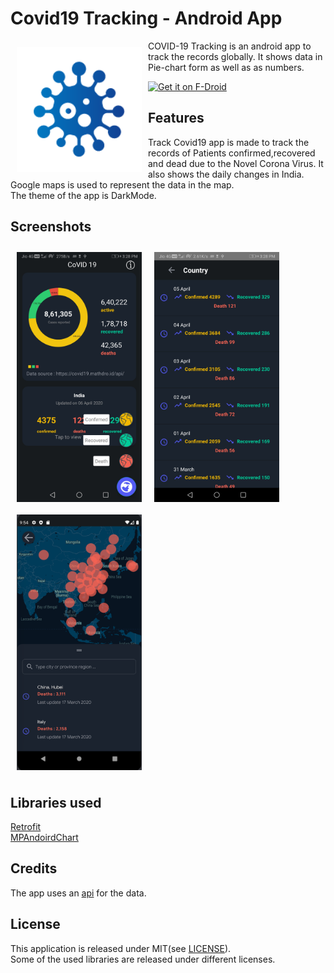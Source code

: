 # Covid19 Tracking - Android App 

<img src="/screenshot/logo.png" align="left"
width="200" hspace="10" vspace="10">

COVID-19 Tracking is an android app to track the records globally.
It shows data in Pie-chart form as well as as numbers.

<a href="https://f-droid.org/app/fr.gaulupeau.apps.InThePoche">
    <img alt="Get it on F-Droid"
        height="80"
        src="https://f-droid.org/badge/get-it-on.png" />
        </a>
        </p>

## Features

Track Covid19 app is made to track the records of Patients confirmed,recovered and dead due to the Novel Corona Virus.
It also shows the daily changes in India.<br>
Google maps is used to represent the data in the map.<br>
The theme of the app is DarkMode.<br>


## Screenshots

[<img src="/screenshot/1.jpg" align="left"
width="200"
    hspace="10" vspace="10">](/screenshot/1.jpg)
[<img src="/screenshot/2.jpg" align="center"
width="200"
    hspace="10" vspace="10">](/screenshot/2.jpg)
    [<img src="/screenshot/3.jpg" align="center"
width="200"
    hspace="10" vspace="10">](/screenshot/3.jpg)

## Libraries used
[Retrofit](https://square.github.io/retrofit/)<br>
[MPAndoirdChart](https://github.com/PhilJay/MPAndroidChart)

## Credits  
The app uses an [api](https://covid19.mathdro.id/) for the data.

## License

This application is released under MIT(see [LICENSE](LICENSE)).<br>
Some of the used libraries are released under different licenses.
